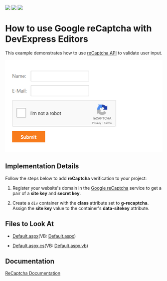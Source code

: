 <!-- default badges list -->
![](https://img.shields.io/endpoint?url=https://codecentral.devexpress.com/api/v1/VersionRange/439169172/21.2.4%2B)
[![](https://img.shields.io/badge/Open_in_DevExpress_Support_Center-FF7200?style=flat-square&logo=DevExpress&logoColor=white)](https://supportcenter.devexpress.com/ticket/details/T1053753)
[![](https://img.shields.io/badge/📖_How_to_use_DevExpress_Examples-e9f6fc?style=flat-square)](https://docs.devexpress.com/GeneralInformation/403183)
<!-- default badges end -->

# How to use Google reCaptcha with DevExpress Editors

This example demonstrates how to use [reCaptcha API](https://www.google.com/recaptcha/about/) to validate user input.

![Sample](./Sample.png)

## Implementation Details

Follow the steps below to add **reCaptcha** verification to your project:

1. Register your website's domain in the [Google reCaptcha](https://www.google.com/recaptcha/admin/create) service to get a pair of a **site key** and **secret key**.

2. Create a `div` container with the **class** attribute set to **g-recaptcha**. Assign the **site key** value to the container's **data-sitekey** attribute.

## Files to Look At

* [Default.aspx](./CS/ReCaptcha/Default.aspx)(VB: [Default.aspx](./VB/ReCaptcha/Default.aspx))

* [Default.aspx.cs](./CS/ReCaptcha/Default.aspx.cs)(VB: [Default.aspx.vb](./VB/ReCaptcha/Default.aspx.vb))

## Documentation
[ReCaptcha Documentation](https://developers.google.com/recaptcha/intro)